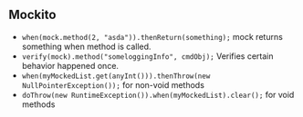 ## Mockito

* ```when(mock.method(2, "asda")).thenReturn(something);``` mock returns something when method is called.  
* ```verify(mock).method("someloggingInfo", cmdObj);```  Verifies certain behavior happened once.  
* ```when(myMockedList.get(anyInt())).thenThrow(new NullPointerException());``` for non-void methods  
* ```doThrow(new RuntimeException()).when(myMockedList).clear();``` for void methods
